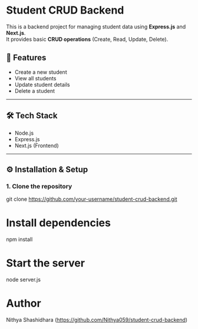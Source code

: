 # Student CRUD Backend

This is a backend project for managing student data using **Express.js** and **Next.js**.  
It provides basic **CRUD operations** (Create, Read, Update, Delete).



## 🚀 Features
- Create a new student
- View all students
- Update student details
- Delete a student

---

## 🛠️ Tech Stack
- Node.js
- Express.js
- Next.js (Frontend)


---

## ⚙️ Installation & Setup

### 1. Clone the repository

git clone https://github.com/your-username/student-crud-backend.git

# Install dependencies
npm install

# Start the server
node server.js

# Author
Nithya Shashidhara (https://github.com/Nithya059/student-crud-backend)
